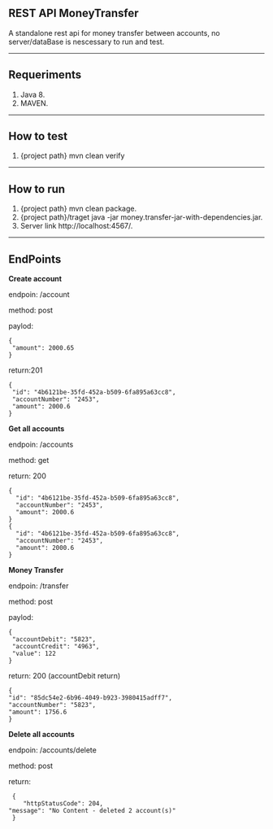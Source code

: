 ## REST API MoneyTransfer

A standalone rest api for money transfer between accounts, no server/dataBase is nescessary to run and test.

---

## Requeriments

1. Java 8.
2. MAVEN.

---

## How to test

1. {project path} mvn clean verify

---

## How to run

1. {project path} mvn clean package.
2. {project path}/traget java -jar money.transfer-jar-with-dependencies.jar.
3. Server link http://localhost:4567/.

---

## EndPoints

**Create account**

endpoin: /account

method: post

paylod: 

    {
     "amount": 2000.65
    }

return:201

    {
     "id": "4b6121be-35fd-452a-b509-6fa895a63cc8",
     "accountNumber": "2453",
     "amount": 2000.6
    }

**Get all accounts**

endpoin: /accounts

method: get

return: 200  

	{
      "id": "4b6121be-35fd-452a-b509-6fa895a63cc8",
      "accountNumber": "2453",
      "amount": 2000.6
    }    
	{    
	  "id": "4b6121be-35fd-452a-b509-6fa895a63cc8",
      "accountNumber": "2453",
      "amount": 2000.6        
	}    
   

**Money Transfer**

endpoin: /transfer

method: post

paylod:

    {
     "accountDebit": "5823", 
     "accountCredit": "4963", 
     "value": 122
    }

return: 200 (accountDebit return)

    {
    "id": "85dc54e2-6b96-4049-b923-3980415adff7",
    "accountNumber": "5823",
    "amount": 1756.6
    }

**Delete all accounts**

endpoin: /accounts/delete

method: post

return:
    
     {
    	"httpStatusCode": 204,
   	"message": "No Content - deleted 2 account(s)"
     }
